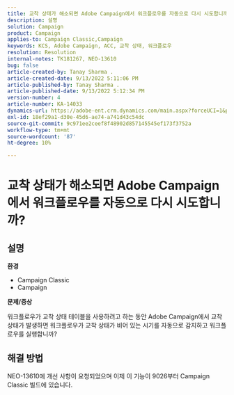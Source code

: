 ```yaml
---
title: 교착 상태가 해소되면 Adobe Campaign에서 워크플로우를 자동으로 다시 시도합니까?
description: 설명
solution: Campaign
product: Campaign
applies-to: Campaign Classic,Campaign
keywords: KCS, Adobe Campaign, ACC, 교착 상태, 워크플로우
resolution: Resolution
internal-notes: TK181267, NEO-13610
bug: false
article-created-by: Tanay Sharma .
article-created-date: 9/13/2022 5:11:06 PM
article-published-by: Tanay Sharma .
article-published-date: 9/13/2022 5:12:34 PM
version-number: 4
article-number: KA-14033
dynamics-url: https://adobe-ent.crm.dynamics.com/main.aspx?forceUCI=1&pagetype=entityrecord&etn=knowledgearticle&id=33c2550b-8733-ed11-9db1-002248086735
exl-id: 18ef29a1-d30e-45d6-ae74-a741d43c54dc
source-git-commit: 9c971ee2ceef8f48902d857145545ef173f3752a
workflow-type: tm+mt
source-wordcount: '87'
ht-degree: 10%

---
```


# 교착 상태가 해소되면 Adobe Campaign에서 워크플로우를 자동으로 다시 시도합니까?

## 설명


<b>환경</b>

- Campaign Classic
- Campaign




<b>문제/증상</b>

워크플로우가 교착 상태 테이블을 사용하려고 하는 동안 Adobe Campaign에서 교착 상태가 발생하면 워크플로우가 교착 상태가 비어 있는 시기를 자동으로 감지하고 워크플로우를 실행합니까?

## 해결 방법


NEO-13610에 개선 사항이 요청되었으며 이제 이 기능이 9026부터 Campaign Classic 빌드에 있습니다.
